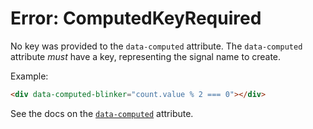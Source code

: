# Error: ComputedKeyRequired

No key was provided to the `data-computed` attribute. The `data-computed` attribute _must_ have a key, representing the signal name to create.

Example:

```html
<div data-computed-blinker="count.value % 2 === 0"></div>
```

See the docs on the [`data-computed`](/reference/attribute_plugins#data-computed) attribute.